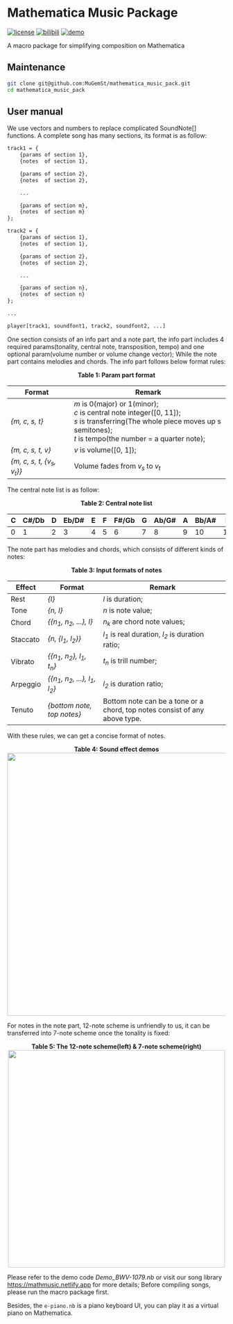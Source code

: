 # Mathematica Music Package
[![license](https://img.shields.io/badge/license-CC_BY_NC_SA-74c853.svg)](https://github.com/MuGemSt/mathematica_music_pack/blob/main/LICENSE)
[![bilibili](https://img.shields.io/badge/bilibili-BV1VmDZY9Ec3-fc8bab.svg)](https://www.bilibili.com/video/BV1VmDZY9Ec3)
[![demo](https://img.shields.io/badge/web-mathmusic-dd1100.svg)](https://mathmusic.netlify.app)

A macro package for simplifying composition on Mathematica

## Maintenance
```bash
git clone git@github.com:MuGemSt/mathematica_music_pack.git
cd mathematica_music_pack
```

## User manual
We use vectors and numbers to replace complicated SoundNote[] functions. A complete song has many sections, its format is as follow:

```txt
track1 = {
    {params of section 1},
    {notes  of section 1},

    {params of section 2},
    {notes  of section 2},

    ...

    {params of section m},
    {notes  of section m}
};

track2 = {
    {params of section 1},
    {notes  of section 1},

    {params of section 2},
    {notes  of section 2},

    ...

    {params of section n},
    {notes  of section n}
};

...

player[track1, soundfont1, track2, soundfont2, ...]
```

One section consists of an info part and a note part, the info part includes 4 required params(tonality, central note, transposition, tempo) and one optional param(volume number or volume change vector); While the note part contains melodies and chords. The info part follows below format rules:

<div align=center><b>Table 1: Param part format</b><br></div>

| <div style="width:120px;">Format</div>         | Remark                                                                                                                                                                            |
| ---------------------------------------------- | --------------------------------------------------------------------------------------------------------------------------------------------------------------------------------- |
| *{m, c, s, t}*                                 | *m* is 0(major) or 1(minor);<br>*c* is central note integer([0, 11]);<br>*s* is transferring(The whole piece moves up s semitones);<br>*t* is tempo(the number = a quarter note); |
| *{m, c, s, t, v}*                              | *v* is volume([0, 1]);                                                                                                                                                            |
| *{m, c, s, t, {v<sub>s</sub>, v<sub>t</sub>}}* | Volume fades from *v<sub>s</sub>* to *v<sub>t</sub>*                                                                                                                              |

The central note list is as follow:

<div align=center><b>Table 2: Central note list</b><br></div>

| C   | C#/Db | D   | Eb/D# | E   | F   | F#/Gb | G   | Ab/G# | A   | Bb/A# | B   |
| --- | ----- | --- | ----- | --- | --- | ----- | --- | ----- | --- | ----- | --- |
| 0   | 1     | 2   | 3     | 4   | 5   | 6     | 7   | 8     | 9   | 10    | 11  |

The note part has melodies and chords, which consists of different kinds of notes:

<div align=center><b>Table 3: Input formats of notes</b><br></div>

| Effect   | Format                                                                | Remark                                                                     |
| -------- | --------------------------------------------------------------------- | -------------------------------------------------------------------------- |
| Rest     | *{l}*                                                                 | *l* is duration;                                                           |
| Tone     | *{n, l}*                                                              | *n* is note value;                                                         |
| Chord    | *{{n<sub>1</sub>, n<sub>2</sub>, ...}, l}*                            | *n<sub>k</sub>* are chord note values;                                     |
| Staccato | *{n, {l<sub>1</sub>, l<sub>2</sub>}}*                                 | *l<sub>1</sub>* is real duration, *l<sub>2</sub>* is duration ratio;       |
| Vibrato  | *{{n<sub>1</sub>, n<sub>2</sub>}, l<sub>1</sub>, t<sub>n</sub>}*      | *t<sub>n</sub>* is trill number;                                           |
| Arpeggio | *{{n<sub>1</sub>, n<sub>2</sub>, ...}, l<sub>1</sub>, l<sub>2</sub>}* | *l<sub>2</sub>* is duration ratio;                                         |
| Tenuto   | *{bottom note, top notes}*                                            | Bottom note can be a tone or a chord, top notes consist of any above type. |

With these rules, we can get a concise format of notes.

<div align=center>
    <b>Table 4: Sound effect demos</b><br>
    <img width="605" src="https://user-images.githubusercontent.com/20459298/233112536-f5b900e8-8201-4e9b-9672-43f99b2979f3.PNG"/>
</div>

For notes in the note part, 12-note scheme is unfriendly to us, it can be transferred into 7-note scheme once the tonality is fixed:

<div align=center>
    <b>Table 5: The 12-note scheme(left) & 7-note scheme(right)</b><br>
    <img width="500" src="https://user-images.githubusercontent.com/20459298/233112569-3efd5cb1-87c3-44a6-b74b-357104055dd3.png"/>
</div>

Please refer to the demo code _Demo_BWV-1079.nb_ or visit our song library <https://mathmusic.netlify.app> for more details; Before compiling songs, please run the macro package first.

Besides, the `e-piano.nb` is a piano keyboard UI, you can play it as a virtual piano on Mathematica.

